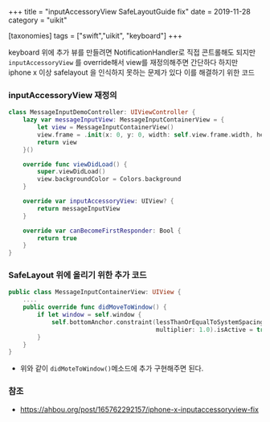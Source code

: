 +++
title = "inputAccessoryView SafeLayoutGuide fix"
date = 2019-11-28
category = "uikit"

[taxonomies]
tags = ["swift","uikit", "keyboard"]
+++

keyboard 위에 추가 뷰를 만들려면 NotificationHandler로 직접 콘트롤해도 되지만 `inputAccessoryView` 를 override해서 view를 재정의해주면 간단하다 
하지만 iphone x 이상 safelayout 을 인식하지 못하는 문제가 있다 이를 해결하기 위한 코드

<!-- more -->

### inputAccessoryView 재정의

```swift
class MessageInputDemoController: UIViewController {
    lazy var messageInputView: MessageInputContainerView = {
        let view = MessageInputContainerView()
        view.frame = .init(x: 0, y: 0, width: self.view.frame.width, height: 103.0)
        return view
    }()

    override func viewDidLoad() {
        super.viewDidLoad()
        view.backgroundColor = Colors.background
    }

    override var inputAccessoryView: UIView? {
        return messageInputView
    }

    override var canBecomeFirstResponder: Bool {
        return true
    }
}
```

### SafeLayout 위에 올리기 위한 추가 코드 

```swift
public class MessageInputContainerView: UIView {
    ....
    public override func didMoveToWindow() {
        if let window = self.window {
            self.bottomAnchor.constraint(lessThanOrEqualToSystemSpacingBelow: window.safeAreaLayoutGuide.bottomAnchor,
                                         multiplier: 1.0).isActive = true
        }
    }
}
```

 - 위와 같이 `didMoteToWindow()`메소드에 추가 구현해주면 된다. 

### 참조
 - https://ahbou.org/post/165762292157/iphone-x-inputaccessoryview-fix